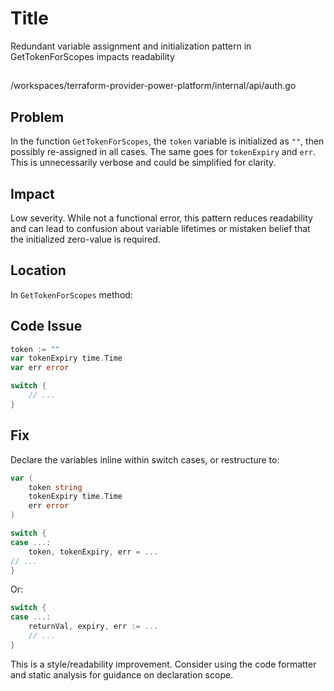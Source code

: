 # Title
Redundant variable assignment and initialization pattern in GetTokenForScopes impacts readability

##
/workspaces/terraform-provider-power-platform/internal/api/auth.go

## Problem
In the function `GetTokenForScopes`, the `token` variable is initialized as `""`, then possibly re-assigned in all cases. The same goes for `tokenExpiry` and `err`. This is unnecessarily verbose and could be simplified for clarity.

## Impact
Low severity. While not a functional error, this pattern reduces readability and can lead to confusion about variable lifetimes or mistaken belief that the initialized zero-value is required.

## Location
In `GetTokenForScopes` method:

## Code Issue
```go
token := ""
var tokenExpiry time.Time
var err error

switch {
	// ...
}
```

## Fix
Declare the variables inline within switch cases, or restructure to:

```go
var (
	token string
	tokenExpiry time.Time
	err error
)

switch {
case ...:
	token, tokenExpiry, err = ...
// ...
}
```

Or:

```go
switch {
case ...:
	returnVal, expiry, err := ...
	// ...
}
```

This is a style/readability improvement. Consider using the code formatter and static analysis for guidance on declaration scope.